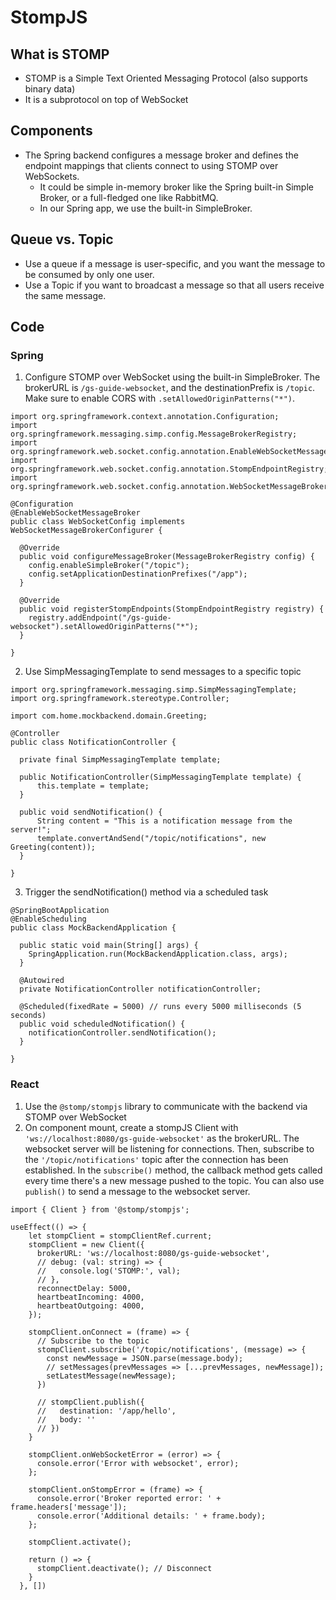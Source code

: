 # StompJS

## What is STOMP
- STOMP is a Simple Text Oriented Messaging Protocol (also supports binary data)
- It is a subprotocol on top of WebSocket

## Components
- The Spring backend configures a message broker and defines the endpoint mappings that clients connect to using STOMP over WebSockets.
  - It could be simple in-memory broker like the Spring built-in Simple Broker, or a full-fledged one like RabbitMQ.
  - In our Spring app, we use the built-in SimpleBroker.

## Queue vs. Topic
- Use a queue if a message is user-specific, and you want the message to be consumed by only one user.
- Use a Topic if you want to broadcast a message so that all users receive the same message.


## Code

### Spring

1. Configure STOMP over WebSocket using the built-in SimpleBroker. The brokerURL is ```/gs-guide-websocket```, and the destinationPrefix is ```/topic```. Make sure to enable CORS with ```.setAllowedOriginPatterns("*")```.
```
import org.springframework.context.annotation.Configuration;
import org.springframework.messaging.simp.config.MessageBrokerRegistry;
import org.springframework.web.socket.config.annotation.EnableWebSocketMessageBroker;
import org.springframework.web.socket.config.annotation.StompEndpointRegistry;
import org.springframework.web.socket.config.annotation.WebSocketMessageBrokerConfigurer;

@Configuration
@EnableWebSocketMessageBroker
public class WebSocketConfig implements WebSocketMessageBrokerConfigurer {

  @Override
  public void configureMessageBroker(MessageBrokerRegistry config) {
    config.enableSimpleBroker("/topic");
    config.setApplicationDestinationPrefixes("/app");
  }

  @Override
  public void registerStompEndpoints(StompEndpointRegistry registry) {
    registry.addEndpoint("/gs-guide-websocket").setAllowedOriginPatterns("*");
  }

}
```

2. Use SimpMessagingTemplate to send messages to a specific topic
```
import org.springframework.messaging.simp.SimpMessagingTemplate;
import org.springframework.stereotype.Controller;

import com.home.mockbackend.domain.Greeting;

@Controller
public class NotificationController {
	
  private final SimpMessagingTemplate template;

  public NotificationController(SimpMessagingTemplate template) {
      this.template = template;
  }
  
  public void sendNotification() {
      String content = "This is a notification message from the server!";
      template.convertAndSend("/topic/notifications", new Greeting(content));
  }

}
```

3. Trigger the sendNotification() method via a scheduled task
```
@SpringBootApplication
@EnableScheduling
public class MockBackendApplication {

  public static void main(String[] args) {
    SpringApplication.run(MockBackendApplication.class, args);
  }

  @Autowired
  private NotificationController notificationController;
  
  @Scheduled(fixedRate = 5000) // runs every 5000 milliseconds (5 seconds)
  public void scheduledNotification() {
    notificationController.sendNotification();
  }

}
```

### React

1. Use the ```@stomp/stompjs``` library to communicate with the backend via STOMP over WebSocket
2. On component mount, create a stompJS Client with ```'ws://localhost:8080/gs-guide-websocket'``` as the brokerURL. The websocket server will be listening for connections. Then, subscribe to the ```'/topic/notifications'``` topic after the connection has been established. In the ```subscribe()``` method, the callback method gets called every time there's a new message pushed to the topic. You can also use ```publish()``` to send a message to the websocket server.
```
import { Client } from '@stomp/stompjs';

useEffect(() => {
    let stompClient = stompClientRef.current;
    stompClient = new Client({
      brokerURL: 'ws://localhost:8080/gs-guide-websocket',
      // debug: (val: string) => {
      //   console.log('STOMP:', val);
      // },
      reconnectDelay: 5000,
      heartbeatIncoming: 4000,
      heartbeatOutgoing: 4000,
    });

    stompClient.onConnect = (frame) => {
      // Subscribe to the topic
      stompClient.subscribe('/topic/notifications', (message) => {
        const newMessage = JSON.parse(message.body);
        // setMessages(prevMessages => [...prevMessages, newMessage]);
        setLatestMessage(newMessage);
      })

      // stompClient.publish({
      //   destination: '/app/hello',
      //   body: ''
      // })
    }

    stompClient.onWebSocketError = (error) => {
      console.error('Error with websocket', error);
    };
    
    stompClient.onStompError = (frame) => {
      console.error('Broker reported error: ' + frame.headers['message']);
      console.error('Additional details: ' + frame.body);
    };

    stompClient.activate();

    return () => {
      stompClient.deactivate(); // Disconnect
    }
  }, [])
```
